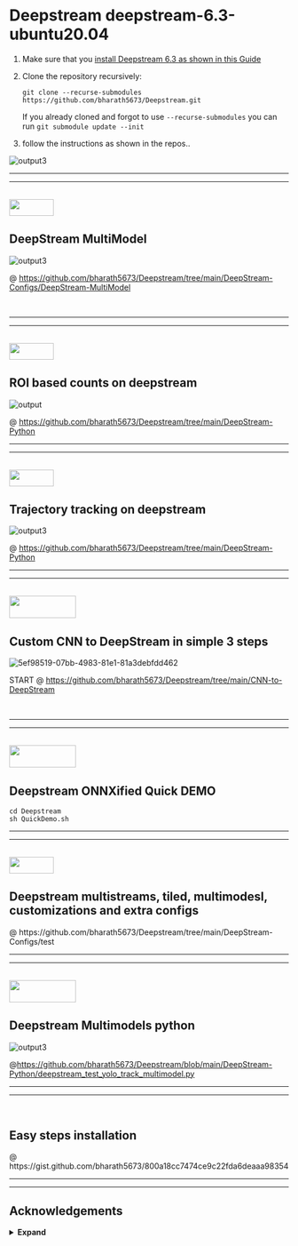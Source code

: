 # Deepstream deepstream-6.3-ubuntu20.04

1. Make sure that you [install Deepstream 6.3 as shown in this Guide](https://docs.nvidia.com/metropolis/deepstream/dev-guide/text/DS_Quickstart.html)

2. Clone the repository recursively:

    ```
    git clone --recurse-submodules  https://github.com/bharath5673/Deepstream.git
    ```

    If you already cloned and forgot to use `--recurse-submodules` you can run `git submodule update --init`

3. follow the instructions as shown in the repos..


![output3](https://user-images.githubusercontent.com/33729709/210167948-382731f2-6905-44ca-aaf9-d35ae9d099a0.gif)





___
___
<br>
<img src="https://media0.giphy.com/media/J19OSJKmqCyP7Mfjt1/giphy.gif" width="80" height="30" />    
<h2>DeepStream MultiModel</h2>

![output3](https://user-images.githubusercontent.com/33729709/210167600-6a677a62-40ee-4afa-b484-d0d56e78e230.gif)


@ https://github.com/bharath5673/Deepstream/tree/main/DeepStream-Configs/DeepStream-MultiModel

<br>

___
___
<br>
<img src="https://media0.giphy.com/media/J19OSJKmqCyP7Mfjt1/giphy.gif" width="80" height="30" />    
<h2>ROI based counts on deepstream</h2>


![output](https://user-images.githubusercontent.com/33729709/211142186-a9ecd225-4f90-4310-91df-862e243f8833.gif)

@ https://github.com/bharath5673/Deepstream/tree/main/DeepStream-Python
<br>

___
___
<br>
<img src="https://media0.giphy.com/media/J19OSJKmqCyP7Mfjt1/giphy.gif" width="80" height="30" />    
<h2>Trajectory tracking on deepstream</h2>



![output3](https://user-images.githubusercontent.com/33729709/215127343-b540a737-d3bc-4fe8-8835-050497d325a3.gif)


@ https://github.com/bharath5673/Deepstream/tree/main/DeepStream-Python
<br>

___
___

<br>

<img src="https://user-images.githubusercontent.com/33729709/222878237-fb9e902e-79ef-4393-9bb6-e1bc9b3a77b3.gif" width="120" height="40" />    
<h2>Custom CNN to DeepStream in simple 3 steps </h2>


![5ef98519-07bb-4983-81e1-81a3debfdd462](https://user-images.githubusercontent.com/33729709/222878115-7e34dbe3-ac50-4388-9430-e82db1e31a37.jpeg)


START @ https://github.com/bharath5673/Deepstream/tree/main/CNN-to-DeepStream

<br>

___
___

<br>
<img src="https://user-images.githubusercontent.com/33729709/222878237-fb9e902e-79ef-4393-9bb6-e1bc9b3a77b3.gif" width="120" height="40" />    
<h2>Deepstream ONNXified Quick DEMO</h2>

```
cd Deepstream
sh QuickDemo.sh

```
___
___

<br>
<img src="https://media0.giphy.com/media/J19OSJKmqCyP7Mfjt1/giphy.gif" width="80" height="30" />   
<h2>Deepstream multistreams, tiled, multimodesl, customizations and extra configs </h2>
@ https://github.com/bharath5673/Deepstream/tree/main/DeepStream-Configs/test

___
___

<br>
<img src="https://user-images.githubusercontent.com/33729709/222878237-fb9e902e-79ef-4393-9bb6-e1bc9b3a77b3.gif" width="120" height="40" />    
<h2>Deepstream Multimodels python</h2>

![output3](https://user-images.githubusercontent.com/33729709/210167948-382731f2-6905-44ca-aaf9-d35ae9d099a0.gif)

@https://github.com/bharath5673/Deepstream/blob/main/DeepStream-Python/deepstream_test_yolo_track_multimodel.py
___
___

<br>
<h2>Easy steps installation</h2> @
https://gist.github.com/bharath5673/800a18cc7474ce9c22fda6deaaa98354
</br>

___
___

## Acknowledgements

<details><summary> <b>Expand</b> </summary>

* [https://github.com/marcoslucianops/DeepStream-Yolo](https://github.com/marcoslucianops/DeepStream-Yolo)
* [https://github.com/AlexeyAB/darknet](https://github.com/AlexeyAB/darknet)
* [https://github.com/WongKinYiu/yolor](https://github.com/WongKinYiu/yolor)
* [https://github.com/WongKinYiu/PyTorch_YOLOv4](https://github.com/WongKinYiu/PyTorch_YOLOv4)
* [https://github.com/WongKinYiu/ScaledYOLOv4](https://github.com/WongKinYiu/ScaledYOLOv4)
* [https://github.com/Megvii-BaseDetection/YOLOX](https://github.com/Megvii-BaseDetection/YOLOX)
* [https://github.com/ultralytics/yolov3](https://github.com/ultralytics/yolov3)
* [https://github.com/ultralytics/yolov5](https://github.com/ultralytics/yolov5)
* [https://github.com/DingXiaoH/RepVGG](https://github.com/DingXiaoH/RepVGG)
* [https://github.com/JUGGHM/OREPA_CVPR2022](https://github.com/JUGGHM/OREPA_CVPR2022)
* [https://github.com/TexasInstruments/edgeai-yolov5/tree/yolo-pose](https://github.com/TexasInstruments/edgeai-yolov5/tree/yolo-pose)
* [https://github.com/ultralytics/ultralytics](https://github.com/ultralytics/ultralytics)

</details>
